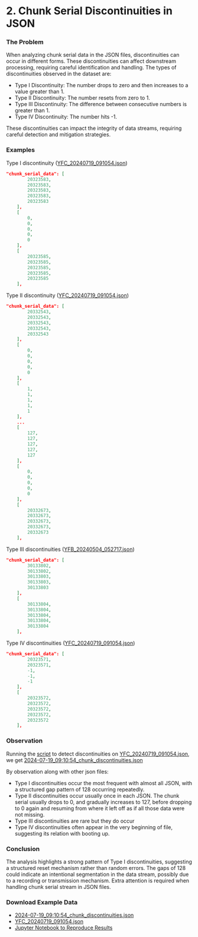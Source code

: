 # **2. Chunk Serial Discontinuities in JSON**

### **The Problem**

When analyzing chunk serial data in the JSON files, discontinuities can occur in different forms. These discontinuities can affect downstream processing, requiring careful identification and handling. The types of discontinuities observed in the dataset are:

- Type I Discontinuity: The number drops to zero and then increases to a value greater than 1.
- Type II Discontinuity: The number resets from zero to 1.
- Type III Discontinuity: The difference between consecutive numbers is greater than 1.
- Type IV Discontinuity: The number hits -1.

These discontinuities can impact the integrity of data streams, requiring careful detection and mitigation strategies.

### **Examples**

Type I discontinuity ([YFC_20240719_091054.json](files/YFC_20240719_091054.json))

```json
"chunk_serial_data": [
        20323583,
        20323583,
        20323583,
        20323583,
        20323583
    ],
    [
        0,
        0,
        0,
        0,
        0
    ],
    [
        20323585,
        20323585,
        20323585,
        20323585,
        20323585
    ],
```

Type II discontinuity ([YFC_20240719_091054.json](files/YFC_20240719_091054.json))

```json
"chunk_serial_data": [
        20332543,
        20332543,
        20332543,
        20332543,
        20332543
    ],
    [
        0,
        0,
        0,
        0,
        0
    ],
    [
        1,
        1,
        1,
        1,
        1
    ],
    ...
    [
        127,
        127,
        127,
        127,
        127
    ],
    [
        0,
        0,
        0,
        0,
        0
    ],
    [
        20332673,
        20332673,
        20332673,
        20332673,
        20332673
    ],
```

Type III discontinuities ([YFB_20240504_052717.json](files/YFB_20240504_052717.json))

```json
"chunk_serial_data": [
        30133802,
        30133802,
        30133803,
        30133803,
        30133803
    ],
    [
        30133804,
        30133804,
        30133804,
        30133804,
        30133804
    ],
```


Type IV discontinuities ([YFC_20240719_091054.json](files/YFC_20240719_091054.json))

```json
"chunk_serial_data": [
        20323571,
        20323571,
        -1,
        -1,
        -1
    ],
    [
        20323572,
        20323572,
        20323572,
        20323572,
        20323572
    ],
```

### **Observation**

Running the [script](notebooks/json_discontinuities.ipynb) to detect discontinuities on [YFC_20240719_091054.json](files/YFC_20240719_091054.json), we get [2024-07-19_09:10:54_chunk_discontinuities.json](files/2024-07-19_09:10:54_chunk_discontinuities.json)

By observation along with other json files:

- Type I discontinuities occur the most frequent with almost all JSON, with a structured gap pattern of 128 occurring repeatedly.
- Type II discontinuities occur usually once in each JSON. The chunk serial usually drops to 0, and gradually increases to 127, before dropping to 0 again and resuming from where it left off as if all those data were not missing.
- Type III discontinuities are rare but they do occur
- Type IV discontinuities often appear in the very beginning of file, suggesting its relation with booting up.


### **Conclusion**

The analysis highlights a strong pattern of Type I discontinuities, suggesting a structured reset mechanism rather than random errors. The gaps of 128 could indicate an intentional segmentation in the data stream, possibly due to a recording or transmission mechanism. Extra attention is required when handling chunk serial stream in JSON files.

### **Download Example Data**

- [2024-07-19_09:10:54_chunk_discontinuities.json](files/2024-07-19_09:10:54_chunk_discontinuities.json)
- [YFC_20240719_091054.json](files/YFC_20240719_091054.json)
- [Jupyter Notebook to Reproduce Results](notebooks/json_discontinuities.ipynb)
